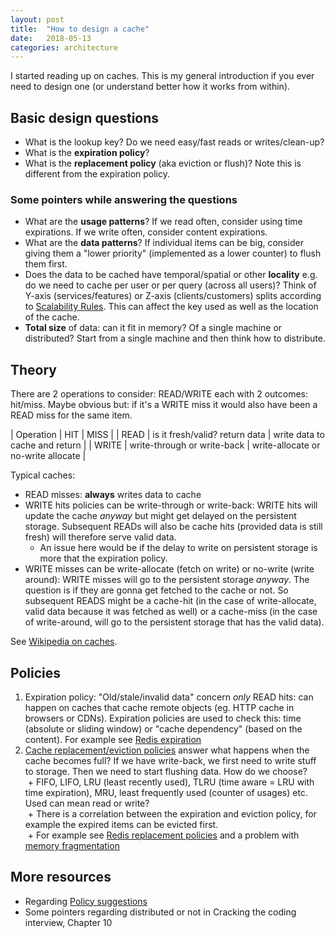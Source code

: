 ```yaml
---
layout: post
title:  "How to design a cache"
date:   2018-05-13
categories: architecture
---
```

I started reading up on caches. This is my general introduction if you ever need to design one (or understand better how it works from within).

## Basic design questions
+ What is the lookup key? Do we need easy/fast reads or writes/clean-up?
+ What is the **expiration policy**?
+ What is the **replacement policy** (aka eviction or flush)? Note this is different from the expiration policy.

### Some pointers while answering the questions
+ What are the **usage patterns**? If we read often, consider using time expirations. If we write often, consider content expirations.
+ What are the **data patterns**? If individual items can be big, consider giving them a "lower priority" (implemented as a lower counter) to flush them first.
+ Does the data to be cached have temporal/spatial or other **locality** e.g. do we need to cache per user or per query (across all users)? Think of Y-axis (services/features) or Z-axis (clients/customers) splits according to [Scalability Rules](http://scalabilityrules.com/). This can affect the key used as well as the location of the cache.
+ **Total size** of data: can it fit in memory? Of a single machine or distributed? Start from a single machine and then think how to distribute.

## Theory
There are 2 operations to consider: READ/WRITE each with 2 outcomes: hit/miss. Maybe obvious but: if it's a WRITE miss it would also have been a READ miss for the same item.

| Operation | HIT | MISS |
| READ | is it fresh/valid? return data | write data to cache and return |
| WRITE | write-through or write-back | write-allocate or no-write allocate |

Typical caches:
+ READ misses: **always** writes data to cache
+ WRITE hits policies can be write-through or write-back: WRITE hits will update the cache *anyway* but might get delayed on the persistent storage. Subsequent READs will also be cache hits (provided data is still fresh) will therefore serve valid data.
  + An issue here would be if the delay to write on persistent storage is more that the expiration policy.
+ WRITE misses can be write-allocate (fetch on write) or no-write (write around): WRITE misses will go to the persistent storage *anyway*. The question is if they are gonna get fetched to the cache or not. So subsequent READS might be a cache-hit (in the case of write-allocate, valid data because it was fetched as well) or a cache-miss (in the case of write-around, will go to the persistent storage that has the valid data).

See <a href="https://en.wikipedia.org/wiki/Cache_(computing)">Wikipedia on caches</a>.

## Policies
1. Expiration policy: "Old/stale/invalid data" concern *only* READ hits: can happen on caches that cache remote objects (eg. HTTP cache in browsers or CDNs). Expiration policies are used to check this: time (absolute or sliding window) or "cache dependency" (based on the content). For example see [Redis expiration](https://redis.io/commands/expire)
2. [Cache replacement/eviction policies](https://en.wikipedia.org/wiki/Cache_replacement_policies) answer what happens when the cache becomes full? If we have write-back, we first need to write stuff to storage. Then we need to start flushing data. How do we choose?  
 + FIFO, LIFO, LRU (least recently used), TLRU (time aware = LRU with time expiration), MRU, least frequently used (counter of usages) etc. Used can mean read or write?  
 + There is a correlation between the expiration and eviction policy, for example the expired items can be evicted first.  
 + For example see [Redis replacement policies](https://redis.io/topics/lru-cache) and a problem with [memory fragmentation](https://www.couyon.net/blog/using-redis-as-a-lru-cache-dont-do-it)

## More resources
+ Regarding [Policy suggestions](https://www.neovolve.com/2008/10/08/cache-expiration-policies/)
+ Some pointers regarding distributed or not in Cracking the coding interview, Chapter 10
